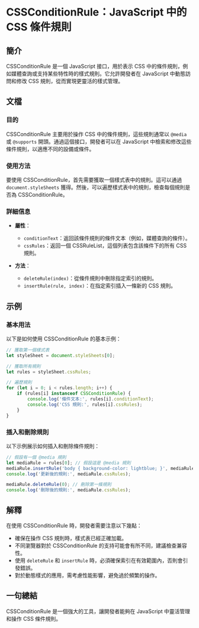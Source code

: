 <!--
Meta Description: # CSSConditionRule：JavaScript 中的 CSS 條件規則 ## 簡介 CSSConditionRule 是一個 JavaScript 接口，用於表示 CSS 中的條件規則，例如媒體查詢或支持某些特性時的樣式規則。它允許開發者在 JavaScript 中動態訪問和修改 CSS...
Meta Keywords: cssconditionrule, css, javascript, cssrules, rules
-->

# CSSConditionRule：JavaScript 中的 CSS 條件規則

## 簡介
CSSConditionRule 是一個 JavaScript 接口，用於表示 CSS 中的條件規則，例如媒體查詢或支持某些特性時的樣式規則。它允許開發者在 JavaScript 中動態訪問和修改 CSS 規則，從而實現更靈活的樣式管理。

## 文檔
### 目的
CSSConditionRule 主要用於操作 CSS 中的條件規則，這些規則通常以 `@media` 或 `@supports` 開頭。通過這個接口，開發者可以在 JavaScript 中檢索和修改這些條件規則，以適應不同的設備或條件。

### 使用方法
要使用 CSSConditionRule，首先需要獲取一個樣式表中的規則。這可以通過 `document.styleSheets` 獲得。然後，可以遍歷樣式表中的規則，檢查每個規則是否為 CSSConditionRule。

### 詳細信息
- **屬性**：
  - `conditionText`：返回該條件規則的條件文本（例如，媒體查詢的條件）。
  - `cssRules`：返回一個 CSSRuleList，這個列表包含該條件下的所有 CSS 規則。

- **方法**：
  - `deleteRule(index)`：從條件規則中刪除指定索引的規則。
  - `insertRule(rule, index)`：在指定索引插入一條新的 CSS 規則。

## 示例
### 基本用法
以下是如何使用 CSSConditionRule 的基本示例：

```javascript
// 獲取第一個樣式表
let styleSheet = document.styleSheets[0];

// 獲取所有規則
let rules = styleSheet.cssRules;

// 遍歷規則
for (let i = 0; i < rules.length; i++) {
    if (rules[i] instanceof CSSConditionRule) {
        console.log('條件文本:', rules[i].conditionText);
        console.log('CSS 規則:', rules[i].cssRules);
    }
}
```

### 插入和刪除規則
以下示例展示如何插入和刪除條件規則：

```javascript
// 假設有一個 @media 規則
let mediaRule = rules[0]; // 假設這是 @media 規則
mediaRule.insertRule('body { background-color: lightblue; }', mediaRule.cssRules.length);
console.log('更新後的規則:', mediaRule.cssRules);

mediaRule.deleteRule(0); // 刪除第一條規則
console.log('刪除後的規則:', mediaRule.cssRules);
```

## 解釋
在使用 CSSConditionRule 時，開發者需要注意以下幾點：
- 確保在操作 CSS 規則時，樣式表已經正確加載。
- 不同瀏覽器對於 CSSConditionRule 的支持可能會有所不同，建議檢查兼容性。
- 使用 `deleteRule` 和 `insertRule` 時，必須確保索引在有效範圍內，否則會引發錯誤。
- 對於動態樣式的應用，需考慮性能影響，避免過於頻繁的操作。

## 一句總結
CSSConditionRule 是一個強大的工具，讓開發者能夠在 JavaScript 中靈活管理和操作 CSS 條件規則。
